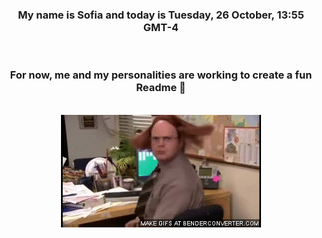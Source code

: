 


<div align="center">
<h3 >My name is Sofia and today is Tuesday, 26 October, 13:55 GMT-4</h3><br>
<h3 >For now, me and my personalities are working to create a fun Readme 👋
</h3><br>
<img src='img/dwight.gif' alt='working...'/>
</div>
